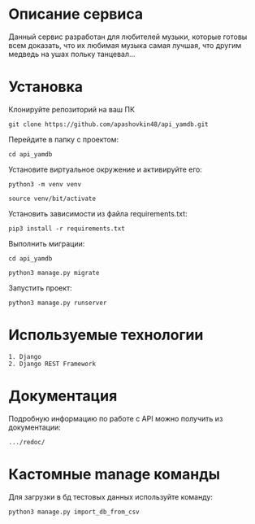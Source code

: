 # Описание сервиса
Данный сервис разработан для любителей музыки, которые готовы всем доказать, что их любимая музыка самая лучшая, что другим медведь на ушах польку танцевал...

# Установка
Клонируйте репозиторий на ваш ПК
```
git clone https://github.com/apashovkin48/api_yamdb.git
```
Перейдите в папку с проектом:
```
cd api_yamdb
```
Установите виртуальное окружение и активируйте его:
```
python3 -m venv venv
```
```
source venv/bit/activate
```
Установить зависимости из файла requirements.txt:
```
pip3 install -r requirements.txt
```
Выполнить миграции:
```
cd api_yamdb
```
```
python3 manage.py migrate
```
Запустить проект:
```
python3 manage.py runserver
```

# Используемые технологии
```
1. Django
2. Django REST Framework
```

# Документация
Подробную информацию по работе с API можно получить из документации:
```
.../redoc/
```

# Кастомные manage команды
Для загрузки в бд тестовых данных используйте команду:
```
python3 manage.py import_db_from_csv
```